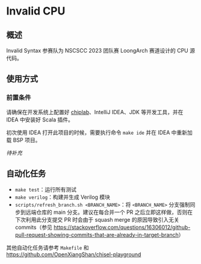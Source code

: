 # Invalid CPU

## 概述

Invalid Syntax 参赛队为 NSCSCC 2023 团队赛 LoongArch 赛道设计的 CPU 源代码。

## 使用方式

### 前置条件

请确保在开发系统上配置好 [chiplab](https://gitee.com/loongson-edu/chiplab/tree/chiplab_diff)、IntelliJ IDEA、JDK 等开发工具，并在 IDEA 中安装好 Scala 插件。

初次使用 IDEA 打开此项目的时候，需要执行命令 `make ide` 并在 IDEA 中重新加载 BSP 项目。

*待补充*

## 自动化任务

- `make test`：运行所有测试
- `make verilog`：构建并生成 Verilog 模块
- `scripts/refresh_branch.sh <BRANCH_NAME>`：将 `<BRANCH_NAME>` 分支强制同步到远端仓库的 main 分支。建议在每合并一个 PR 之后立即这样做，否则在下次利用此分支提交 PR 时会由于 squash merge 的原因导致引入无关 commits（参见 <https://stackoverflow.com/questions/16306012/github-pull-request-showing-commits-that-are-already-in-target-branch>）

其他自动化任务请参考 `Makefile` 和 <https://github.com/OpenXiangShan/chisel-playground>
